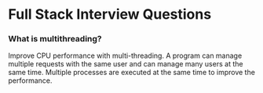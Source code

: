 # Full Stack Interview Questions

### What is multithreading?

Improve CPU performance with multi-threading. A program can manage multiple requests with the same user and can manage many users at the same time. Multiple processes are executed at the same time to improve the performance.
